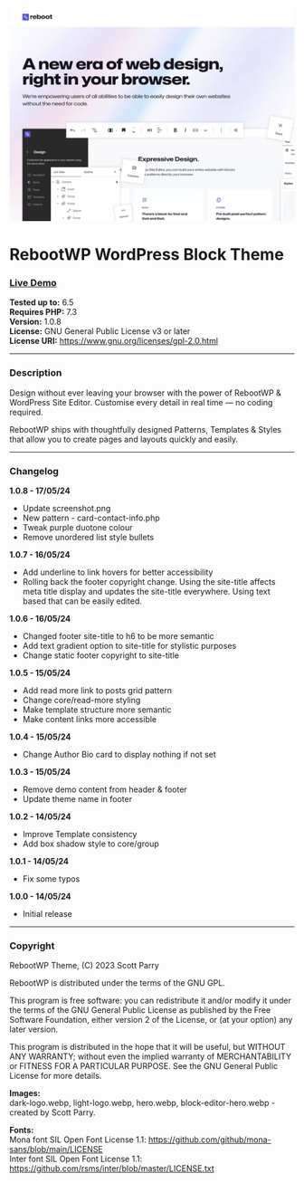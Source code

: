![RebootWP](screenshot.png)

# RebootWP WordPress Block Theme  

### [Live Demo](https://www.rebootwp.com)  

**Tested up to:** 6.5  
**Requires PHP:** 7.3  
**Version:** 1.0.8  
**License:** GNU General Public License v3 or later  
**License URI:** https://www.gnu.org/licenses/gpl-2.0.html

---

### Description

Design without ever leaving your browser with the power of RebootWP & WordPress Site Editor. Customise every detail in real time — no coding required.  

RebootWP ships with thoughtfully designed Patterns, Templates & Styles that allow you to create pages and layouts quickly and easily.

---

### Changelog

**1.0.8 - 17/05/24**
- Update screenshot.png
- New pattern - card-contact-info.php
- Tweak purple duotone colour
- Remove unordered list style bullets

**1.0.7 - 16/05/24**
- Add underline to link hovers for better accessibility
- Rolling back the footer copyright change. Using the site-title affects meta title display and updates the site-title everywhere. Using text based that can be easily edited.

**1.0.6 - 16/05/24**
- Changed footer site-title to h6 to be more semantic
- Add text gradient option to site-title for stylistic purposes
- Change static footer copyright to site-title

**1.0.5 - 15/05/24**
- Add read more link to posts grid pattern
- Change core/read-more styling
- Make template structure more semantic
- Make content links more accessible

**1.0.4 - 15/05/24**
- Change Author Bio card to display nothing if not set

**1.0.3 - 15/05/24**
- Remove demo content from header & footer
- Update theme name in footer

**1.0.2 - 14/05/24**
- Improve Template consistency
- Add box shadow style to core/group

**1.0.1 - 14/05/24**
- Fix some typos

**1.0.0 - 14/05/24**
- Initial release

---

### Copyright
RebootWP Theme, (C) 2023 Scott Parry

RebootWP is distributed under the terms of the GNU GPL.

This program is free software: you can redistribute it and/or modify it under the terms of the GNU General Public License as published by the Free Software Foundation, either version 2 of the License, or (at your option) any later version.

This program is distributed in the hope that it will be useful, but WITHOUT ANY WARRANTY; without even the implied warranty of MERCHANTABILITY or FITNESS FOR A PARTICULAR PURPOSE. See the GNU General Public License for more details.

**Images:**  
dark-logo.webp, light-logo.webp, hero.webp, block-editor-hero.webp - created by Scott Parry.

**Fonts:**  
Mona font SIL Open Font License 1.1: https://github.com/github/mona-sans/blob/main/LICENSE  
Inter font SIL Open Font License 1.1: https://github.com/rsms/inter/blob/master/LICENSE.txt